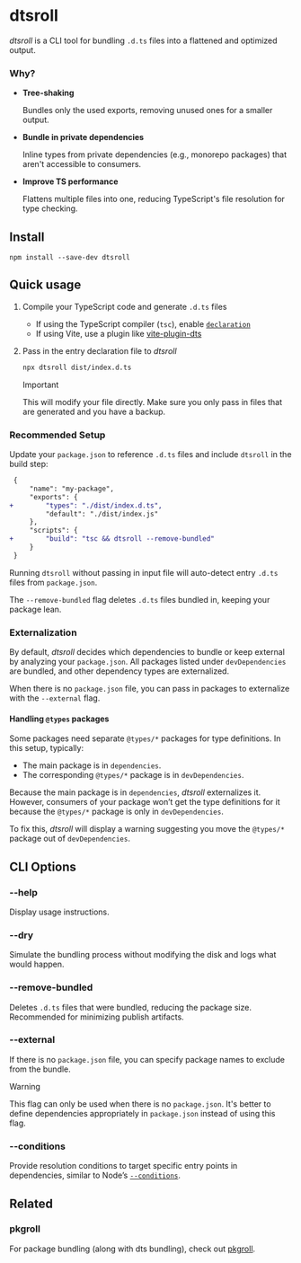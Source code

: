 # dtsroll

_dtsroll_ is a CLI tool for bundling `.d.ts` files into a flattened and optimized output.

### Why?
- **Tree-shaking**

    Bundles only the used exports, removing unused ones for a smaller output.

- **Bundle in private dependencies**

    Inline types from private dependencies (e.g., monorepo packages) that aren't accessible to consumers.

- **Improve TS performance**

    Flattens multiple files into one, reducing TypeScript's file resolution for type checking.

## Install
```
npm install --save-dev dtsroll
```

## Quick usage

1. Compile your TypeScript code and generate `.d.ts` files
    - If using the TypeScript compiler (`tsc`), enable [`declaration`](https://www.typescriptlang.org/tsconfig/#declaration)
    - If using Vite, use a plugin like [vite-plugin-dts](https://www.npmjs.com/package/vite-plugin-dts)

2. Pass in the entry declaration file to _dtsroll_

    ```sh
    npx dtsroll dist/index.d.ts
    ```

    > [!IMPORTANT]
    > This will modify your file directly. Make sure you only pass in files that are generated and you have a backup.

### Recommended Setup

Update your `package.json` to reference `.d.ts` files and include `dtsroll` in the build step:  
```diff
 {
     "name": "my-package",
     "exports": {
+        "types": "./dist/index.d.ts",
         "default": "./dist/index.js"
     },
     "scripts": {
+        "build": "tsc && dtsroll --remove-bundled"
     }
 }
```

Running `dtsroll` without passing in input file will auto-detect entry `.d.ts` files from `package.json`.

The `--remove-bundled` flag deletes `.d.ts` files bundled in, keeping your package lean.

### Externalization

By default, _dtsroll_ decides which dependencies to bundle or keep external by analyzing your `package.json`. All packages listed under `devDependencies` are bundled, and other dependency types are externalized.

When there is no `package.json` file, you can pass in packages to externalize with the `--external` flag.

#### Handling `@types` packages

Some packages need separate `@types/*` packages for type definitions. In this setup, typically:

- The main package is in `dependencies`.
- The corresponding `@types/*` package is in `devDependencies`.

Because the main package is in `dependencies`,  _dtsroll_ externalizes it. However, consumers of your package won’t get the type definitions for it because the `@types/*` package is only in `devDependencies`.

To fix this, _dtsroll_ will display a warning suggesting you move the `@types/*` package out of `devDependencies`.

## CLI Options

### --help
Display usage instructions.

### --dry
Simulate the bundling process without modifying the disk and logs what would happen.

### --remove-bundled
Deletes `.d.ts` files that were bundled, reducing the package size. Recommended for minimizing publish artifacts.

### --external
If there is no `package.json` file, you can specify package names to exclude from the bundle.

> [!WARNING]
> This flag can only be used when there is no `package.json`. It's better to define dependencies appropriately in `package.json` instead of using this flag.

### --conditions
Provide resolution conditions to target specific entry points in dependencies, similar to Node’s [`--conditions`](https://nodejs.org/api/cli.html#-c-condition---conditionscondition).

## Related

### pkgroll
For package bundling (along with dts bundling), check out [pkgroll](https://github.com/privatenumber/pkgroll).
